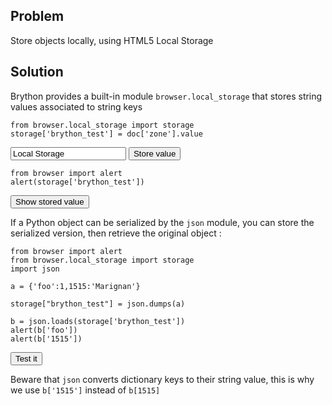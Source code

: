 Problem
-------

Store objects locally, using HTML5 Local Storage


Solution
--------

Brython provides a built-in module `browser.local_storage` that stores string values associated to string keys


    from browser.local_storage import storage
    storage['brython_test'] = doc['zone'].value
    
<input id="zone" value="Local Storage">
<button onclick="show_locstor(0)">Store value</button>

    from browser import alert
    alert(storage['brython_test'])

<button onclick="show_locstor(1)">Show stored value</button>


<script type="text/python3">
def show_locstor(num):
    src = doc.get(selector="pre.marked")[num].text
    exec(src)
</script>

If a Python object can be serialized by the `json` module, you can store the serialized version, then retrieve the original object :

    from browser import alert
    from browser.local_storage import storage
    import json
    
    a = {'foo':1,1515:'Marignan'}
    
    storage["brython_test"] = json.dumps(a)
    
    b = json.loads(storage['brython_test'])
    alert(b['foo'])
    alert(b['1515'])

<button onclick="show_locstor(2)">Test it</button>

Beware that `json` converts dictionary keys to their string value, this is why we use `b['1515']` instead of `b[1515]`
